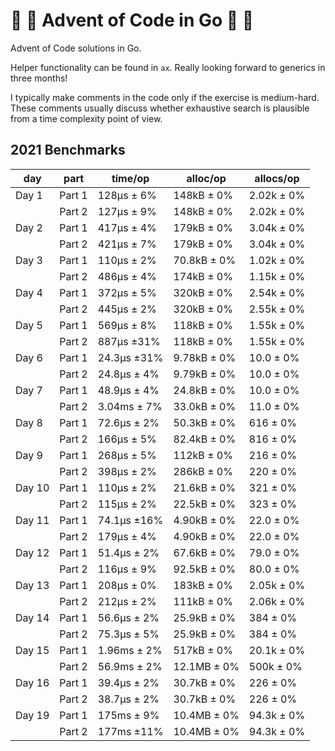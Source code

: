 # :santa: :christmas_tree: Advent of Code in Go :christmas_tree: :santa:

Advent of Code solutions in Go.

Helper functionality can be found in `ax`. Really looking forward to generics
in three months!

I typically make comments in the code only if the exercise is medium-hard. These
comments usually discuss whether exhaustive search is plausible from a time
complexity point of view.

## 2021 Benchmarks

| day    | part   | time/op     | alloc/op    | allocs/op  |
| ------ | ------ | ----------- | ----------- | ---------- |
| Day 1  | Part 1 | 128µs ± 6%  | 148kB ± 0%  | 2.02k ± 0% |
|        | Part 2 | 127µs ± 9%  | 148kB ± 0%  | 2.02k ± 0% |
| Day 2  | Part 1 | 417µs ± 4%  | 179kB ± 0%  | 3.04k ± 0% |
|        | Part 2 | 421µs ± 7%  | 179kB ± 0%  | 3.04k ± 0% |
| Day 3  | Part 1 | 110µs ± 2%  | 70.8kB ± 0% | 1.02k ± 0% |
|        | Part 2 | 486µs ± 4%  | 174kB ± 0%  | 1.15k ± 0% |
| Day 4  | Part 1 | 372µs ± 5%  | 320kB ± 0%  | 2.54k ± 0% |
|        | Part 2 | 445µs ± 2%  | 320kB ± 0%  | 2.55k ± 0% |
| Day 5  | Part 1 | 569µs ± 8%  | 118kB ± 0%  | 1.55k ± 0% |
|        | Part 2 | 887µs ±31%  | 118kB ± 0%  | 1.55k ± 0% |
| Day 6  | Part 1 | 24.3µs ±31% | 9.78kB ± 0% | 10.0 ± 0%  |
|        | Part 2 | 24.8µs ± 4% | 9.79kB ± 0% | 10.0 ± 0%  |
| Day 7  | Part 1 | 48.9µs ± 4% | 24.8kB ± 0% | 10.0 ± 0%  |
|        | Part 2 | 3.04ms ± 7% | 33.0kB ± 0% | 11.0 ± 0%  |
| Day 8  | Part 1 | 72.6µs ± 2% | 50.3kB ± 0% | 616 ± 0%   |
|        | Part 2 | 166µs ± 5%  | 82.4kB ± 0% | 816 ± 0%   |
| Day 9  | Part 1 | 268µs ± 5%  | 112kB ± 0%  | 216 ± 0%   |
|        | Part 2 | 398µs ± 2%  | 286kB ± 0%  | 220 ± 0%   |
| Day 10 | Part 1 | 110µs ± 2%  | 21.6kB ± 0% | 321 ± 0%   |
|        | Part 2 | 115µs ± 2%  | 22.5kB ± 0% | 323 ± 0%   |
| Day 11 | Part 1 | 74.1µs ±16% | 4.90kB ± 0% | 22.0 ± 0%  |
|        | Part 2 | 179µs ± 4%  | 4.90kB ± 0% | 22.0 ± 0%  |
| Day 12 | Part 1 | 51.4µs ± 2% | 67.6kB ± 0% | 79.0 ± 0%  |
|        | Part 2 | 116µs ± 9%  | 92.5kB ± 0% | 80.0 ± 0%  |
| Day 13 | Part 1 | 208µs ± 0%  | 183kB ± 0%  | 2.05k ± 0% |
|        | Part 2 | 212µs ± 2%  | 111kB ± 0%  | 2.06k ± 0% |
| Day 14 | Part 1 | 56.6µs ± 2% | 25.9kB ± 0% | 384 ± 0%   |
|        | Part 2 | 75.3µs ± 5% | 25.9kB ± 0% | 384 ± 0%   |
| Day 15 | Part 1 | 1.96ms ± 2% | 517kB ± 0%  | 20.1k ± 0% |
|        | Part 2 | 56.9ms ± 2% | 12.1MB ± 0% | 500k ± 0%  |
| Day 16 | Part 1 | 39.4µs ± 2% | 30.7kB ± 0% | 226 ± 0%   |
|        | Part 2 | 38.7µs ± 2% | 30.7kB ± 0% | 226 ± 0%   |
| Day 19 | Part 1 | 175ms ± 9%  | 10.4MB ± 0% | 94.3k ± 0% |
|        | Part 2 | 177ms ±11%  | 10.4MB ± 0% | 94.3k ± 0% |

